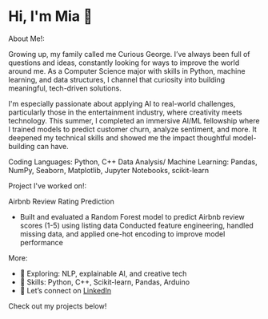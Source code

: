 # Hi, I'm Mia 👋

About Me!:

Growing up, my family called me Curious George. I’ve always been full of questions and ideas, constantly looking for ways to improve the world around me. As a Computer Science major with skills in Python, machine learning, and data structures, I channel that curiosity into building meaningful, tech-driven solutions.

I'm especially passionate about applying AI to real-world challenges, particularly those in the entertainment industry, where creativity meets technology. This summer, I completed an immersive AI/ML fellowship where I trained models to predict customer churn, analyze sentiment, and more. It deepened my technical skills and showed me the impact thoughtful model-building can have.

Coding Languages: Python, C++
Data Analysis/ Machine Learning: Pandas, NumPy, Seaborn, Matplotlib, Jupyter Notebooks, scikit-learn

Project I've worked on!:

Airbnb Review Rating Prediction
- Built and evaluated a Random Forest model to predict Airbnb review scores (1-5) using listing data
Conducted feature engineering, handled missing data, and applied one-hot encoding to improve model performance

More:

- 🧠 Exploring: NLP, explainable AI, and creative tech  
- 🧰 Skills: Python, C++, Scikit-learn, Pandas, Arduino  
- 💬 Let’s connect on [LinkedIn](https://www.linkedin.com/in/mialcarter)

Check out my projects below!
